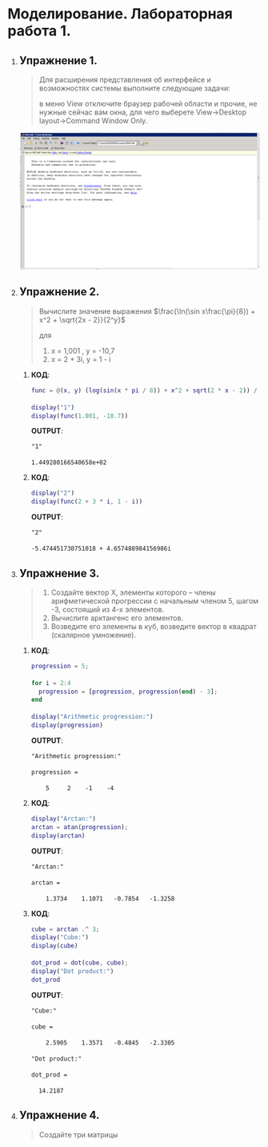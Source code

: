 # Моделирование. Лабораторная работа 1.

1.  ## Упражнение 1.

    > Для расширения представления об интерфейсе и возможностях системы
    > выполните следующие задачи:
    >
    > в меню View отключите браузер рабочей области и прочие, не нужные
    > сейчас вам окна, для чего выберете View->Desktop layout->Command Window Only.

    ![Alt text](image.png)

2.  ## Упражнение 2.

    > Вычислите значение выражения $\frac{\ln(\sin x\frac{\pi}{8}) + x^2 + \sqrt{2x - 2}}{2^y}$
    >
    > для
    > 1.  x = 1,001 , y = -10,7
    > 2.  x = 2 + 3i, y = 1 - i

    1.  **КОД**:

        ```matlab
        func = @(x, y) (log(sin(x * pi / 8)) + x^2 + sqrt(2 * x - 2)) / 2 ^ y;

        display("1")
        display(func(1.001, -10.7))
        ```

        **OUTPUT**:

        ```
        "1"

        1.449280166540658e+02
        ```

    2.  **КОД**:

        ```matlab
        display("2")
        display(func(2 + 3 * i, 1 - i))
        ```

        **OUTPUT**:

        ```
        "2"

        -5.474451730751018 + 4.657488984156986i
        ```
2.  ## Упражнение 3.

    > 1.  Создайте вектор Х, элементы которого – члены арифметической
    >     прогрессии с начальным членом 5, шагом -3, состоящий из 4-х элементов.
    > 2.  Вычислите арктангенс его элементов.
    > 3.  Возведите его элементы в куб, возведите вектор в квадрат (скалярное умножение).

    1.  **КОД**:

        ```matlab
        progression = 5;

        for i = 2:4
          progression = [progression, progression(end) - 3];
        end

        display("Arithmetic progression:")
        display(progression)
        ```

        **OUTPUT**:

        ```
        "Arithmetic progression:"

        progression =

            5     2    -1    -4
        ```

    2.  **КОД**:

        ```matlab
        display("Arctan:")
        arctan = atan(progression);
        display(arctan)
        ```

        **OUTPUT**:

        ```
        "Arctan:"

        arctan =

            1.3734    1.1071   -0.7854   -1.3258
        ```

    3.  **КОД**:

        ```matlab
        cube = arctan .^ 3;
        display("Cube:")
        display(cube)

        dot_prod = dot(cube, cube);
        display("Dot product:")
        dot_prod
        ```

        **OUTPUT**:

        ```
        "Cube:"

        cube =

            2.5905    1.3571   -0.4845   -2.3305

        "Dot product:"

        dot_prod =

          14.2187
        ```

3.  ## Упражнение 4.

    > Создайте три матрицы
    > 
